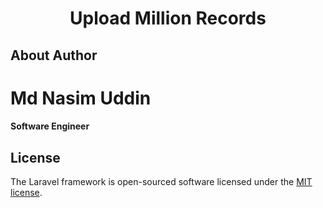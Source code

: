 <h1 align="center">Upload Million Records</h1>

## About Author
<h1>Md Nasim Uddin</h1>
<h4>Software Engineer</h4>

## License

The Laravel framework is open-sourced software licensed under the [MIT license](https://opensource.org/licenses/MIT).
